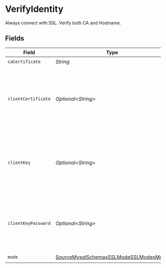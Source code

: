 # VerifyIdentity

Always connect with SSL. Verify both CA and Hostname.


## Fields

| Field                                                                                                                            | Type                                                                                                                             | Required                                                                                                                         | Description                                                                                                                      |
| -------------------------------------------------------------------------------------------------------------------------------- | -------------------------------------------------------------------------------------------------------------------------------- | -------------------------------------------------------------------------------------------------------------------------------- | -------------------------------------------------------------------------------------------------------------------------------- |
| `caCertificate`                                                                                                                  | *String*                                                                                                                         | :heavy_check_mark:                                                                                                               | CA certificate                                                                                                                   |
| `clientCertificate`                                                                                                              | *Optional\<String>*                                                                                                              | :heavy_minus_sign:                                                                                                               | Client certificate (this is not a required field, but if you want to use it, you will need to add the <b>Client key</b> as well) |
| `clientKey`                                                                                                                      | *Optional\<String>*                                                                                                              | :heavy_minus_sign:                                                                                                               | Client key (this is not a required field, but if you want to use it, you will need to add the <b>Client certificate</b> as well) |
| `clientKeyPassword`                                                                                                              | *Optional\<String>*                                                                                                              | :heavy_minus_sign:                                                                                                               | Password for keystorage. This field is optional. If you do not add it - the password will be generated automatically.            |
| `mode`                                                                                                                           | [SourceMysqlSchemasSSLModeSSLModesMode](../../models/shared/SourceMysqlSchemasSSLModeSSLModesMode.md)                            | :heavy_check_mark:                                                                                                               | N/A                                                                                                                              |